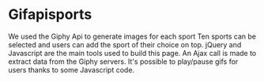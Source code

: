 # Gifapisports
We used the Giphy Api to generate images for each sport
Ten sports can be selected and users can add the sport of their choice on top. 
jQuery and Javascript are the main tools used to build this page. 
An Ajax call is made to extract data from the Giphy servers. 
It's possible to play/pause gifs for users thanks to some Javascript code. 
